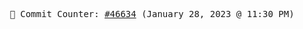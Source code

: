 <p align="center">
    <samp>
        📮 Commit Counter: <a href="https://github.com/Javascript-void0/Javascript-void0/commits/main">#46634</a> (January 28, 2023 @ 11:30 PM)
    </samp>
</p>